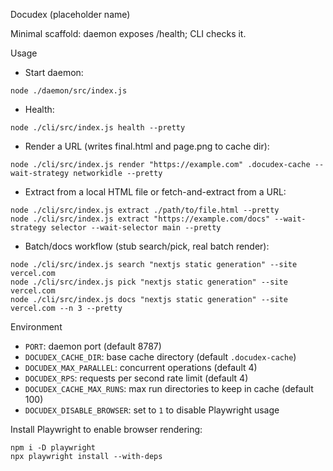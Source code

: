 Docudex (placeholder name)

Minimal scaffold: daemon exposes /health; CLI checks it.

Usage

- Start daemon:

```
node ./daemon/src/index.js
```

- Health:

```
node ./cli/src/index.js health --pretty
```

- Render a URL (writes final.html and page.png to cache dir):

```
node ./cli/src/index.js render "https://example.com" .docudex-cache --wait-strategy networkidle --pretty
```

- Extract from a local HTML file or fetch-and-extract from a URL:

```
node ./cli/src/index.js extract ./path/to/file.html --pretty
node ./cli/src/index.js extract "https://example.com/docs" --wait-strategy selector --wait-selector main --pretty
```

- Batch/docs workflow (stub search/pick, real batch render):

```
node ./cli/src/index.js search "nextjs static generation" --site vercel.com
node ./cli/src/index.js pick "nextjs static generation" --site vercel.com
node ./cli/src/index.js docs "nextjs static generation" --site vercel.com --n 3 --pretty
```

Environment

- `PORT`: daemon port (default 8787)
- `DOCUDEX_CACHE_DIR`: base cache directory (default `.docudex-cache`)
- `DOCUDEX_MAX_PARALLEL`: concurrent operations (default 4)
- `DOCUDEX_RPS`: requests per second rate limit (default 4)
- `DOCUDEX_CACHE_MAX_RUNS`: max run directories to keep in cache (default 100)
- `DOCUDEX_DISABLE_BROWSER`: set to `1` to disable Playwright usage

Install Playwright to enable browser rendering:

```
npm i -D playwright
npx playwright install --with-deps
```
